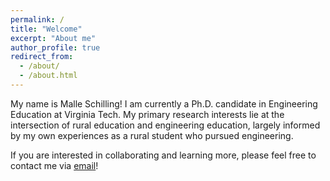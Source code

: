 ```yaml
---
permalink: /
title: "Welcome"
excerpt: "About me"
author_profile: true
redirect_from: 
  - /about/
  - /about.html
---
```

My name is Malle Schilling! I am currently a Ph.D. candidate in Engineering Education at Virginia Tech. My primary research interests lie at the intersection of rural education and engineering education, largely informed by my own experiences as a rural student who pursued engineering. 

If you are interested in collaborating and learning more, please feel free to contact me via [email](schillingmr@vt.edu)!
